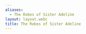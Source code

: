 ```yaml
---
aliases:
  - The Robes of Sister Adeline
layout: layout.webc
title: The Robes of Sister Adeline
---
```


